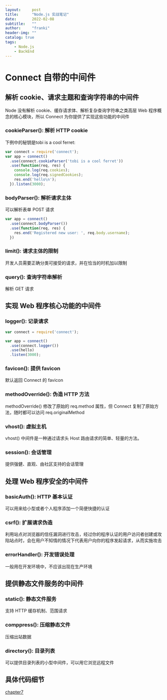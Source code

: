 ```yaml
---
layout:     post
title:      "Node.js 实战笔记"
date:       2022-02-08
subtitle:   ""
author:     "franki"
header-img: ""
catalog: true
tags:
    - Node.js
    - BackEnd
---
```


# Connect 自带的中间件

## 解析 cookie、请求主题和查询字符串的中间件

Node 没有解析 cookie、缓存请求体、解析复杂查询字符串之类高层 Web 程序概念的核心模块，所以 Connect 为你提供了实现这些功能的中间件

### cookieParser(): 解析 HTTP cookie

下例中的秘钥是tobi is a cool ferret:

```js
var connect = require('connect');
var app = connect()
  .use(connect.cookieParser('tobi is a cool ferret'))
  .use(function(req, res) {
    console.log(req.cookies);
    console.log(req.signedCookies);
    res.end('hello\n');
  }).listen(3000);
```

### bodyParser(): 解析请求主体

可以解析表单 POST 请求

```js
var app = connect()
  .use(connect.bodyParser())
  .use(function(req, res) {
    res.end('Registered new user: ', req.body.username);
  })
```

### limit(): 请求主体的限制

开发人员需要正确分类可接受的请求，并在恰当的时机加以限制

### query(): 查询字符串解析

解析 GET 请求

## 实现 Web 程序核心功能的中间件

### logger(): 记录请求

```js
var connect = require('connect');

var app = connect()
  .use(connect.logger())
  .use(hello)
  .listen(3000);
```

### favicon(): 提供 favicon

默认返回 Connect 的 favicon

### methodOverride(): 伪造 HTTP 方法

methodOverride() 修改了原始的 req.method 属性，但 Connect 复制了原始方法，随时都可以访问 req.originalMethod

### vhost(): 虚拟主机

vhost() 中间件是一种通过请求头 Host 路由请求的简单、轻量的方法。

### session(): 会话管理

提供强健、直观、由社区支持的会话管理

## 处理 Web 程序安全的中间件

### basicAuth(): HTTP 基本认证

可以用来给小型或者个人程序添加一个简便快捷的认证

### csrf(): 扩展请求伪造

利用站点对浏览器的信任漏洞进行攻击，经过你的程序认证的用户访问者创建或攻陷站点时，会在用户不知情的情况下代表用户向你的程序发起请求，从而实施攻击

### errorHandler(): 开发错误处理

一般用在开发环境中，不应该出现在生产环境

## 提供静态文件服务的中间件

### static(): 静态文件服务

支持 HTTP 缓存机制、范围请求

### comppress(): 压缩静态文件

压缩出站数据

### directory(): 目录列表

可以提供目录列表的小型中间件，可以用它浏览远程文件

## 具体代码细节

[chapter7](https://github.com/NikFranki/node-in-action/tree/master/chapter7)
